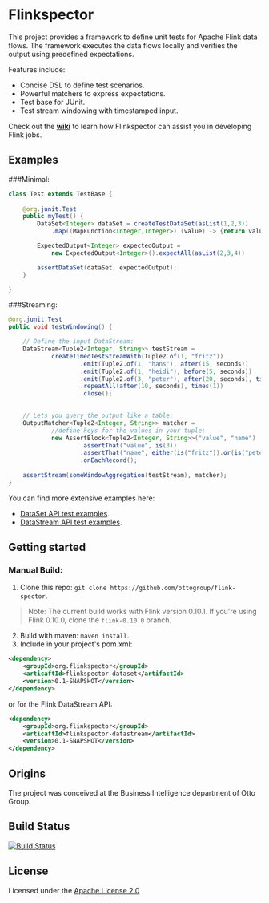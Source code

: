 # Flinkspector

This project provides a framework to define unit tests for Apache Flink data flows.
The framework executes the data flows locally and verifies the output using predefined expectations. 

Features include:
- Concise DSL to define test scenarios.
- Powerful matchers to express expectations.
- Test base for JUnit.
- Test stream windowing with timestamped input.

Check out the [**wiki**](https://github.com/ottogroup/flink-spector/wiki) to learn how Flinkspector can assist you in developing Flink jobs.

## Examples

###Minimal:
```java
class Test extends TestBase {
    
    @org.junit.Test
    public myTest() {
		DataSet<Integer> dataSet = createTestDataSet(asList(1,2,3))
		    .map((MapFunction<Integer,Integer>) (value) -> {return value + 1});

		ExpectedOutput<Integer> expectedOutput = 
		    new ExpectedOutput<Integer>().expectAll(asList(2,3,4))

		assertDataSet(dataSet, expectedOutput);
    }

}
```

###Streaming: 
```java
@org.junit.Test
public void testWindowing() {

	// Define the input DataStream:	
	DataStream<Tuple2<Integer, String>> testStream =
			createTimedTestStreamWith(Tuple2.of(1, "fritz"))
					.emit(Tuple2.of(1, "hans"), after(15, seconds))	
					.emit(Tuple2.of(1, "heidi"), before(5, seconds))	
					.emit(Tuple2.of(3, "peter"), after(20, seconds), times(10))	
					.repeatAll(after(10, seconds), times(1))
					.close();

		
	// Lets you query the output like a table:
	OutputMatcher<Tuple2<Integer, String>> matcher =
			//define keys for the values in your tuple:
			new AssertBlock<Tuple2<Integer, String>>("value", "name")
					.assertThat("value", is(3))
					.assertThat("name", either(is("fritz")).or(is("peter")))
					.onEachRecord();
	
	assertStream(someWindowAggregation(testStream), matcher);
}
```

You can find more extensive examples here: 
* [DataSet API test examples](flinkspector-dataset/src/test/java/org/flinkspector/dataset/examples).
* [DataStream API test examples](flinkspector-datastream/src/test/java/org/flinkspector/datastream/examples).

## Getting started

### Manual Build:
1. Clone this repo: `git clone https://github.com/ottogroup/flink-spector`.

> Note: The current build works with Flink version 0.10.1.
> If you're using Flink 0.10.0, clone the `flink-0.10.0` branch.

2. Build with maven: `maven install`.
3. Include in your project's pom.xml: 
```xml
<dependency>
    <groupId>org.flinkspector</groupId>
    <articaftId>flinkspector-dataset</artifactId>
    <version>0.1-SNAPSHOT</version>
</dependency>
```
or for the Flink DataStream API:
    
```xml
<dependency>
    <groupId>org.flinkspector</groupId>
    <articaftId>flinkspector-datastream</artifactId>
    <version>0.1-SNAPSHOT</version>
</dependency>
```


## Origins
The project was conceived at the Business Intelligence department of Otto Group.

## Build Status

[![Build Status](https://travis-ci.org/ottogroup/flink-spector.svg?branch=master)](https://travis-ci.org/ottogroup/flink-spector)

## License
Licensed under the [Apache License 2.0](https://github.com/ottogroup/schedoscope/blob/master/LICENSE)
